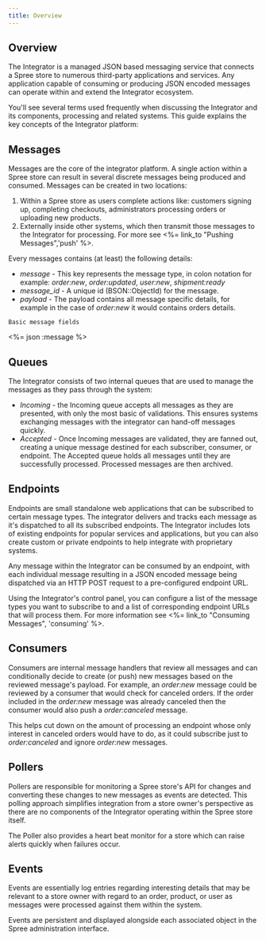 ```yaml
---
title: Overview
---
```


## Overview

The Integrator is a managed JSON based messaging service that connects a Spree store to numerous third-party applications and services. Any application capable of consuming or producing JSON encoded messages can operate within and extend the Integrator ecosystem.

You'll see several terms used frequently when discussing the Integrator and its components, processing and related systems. This guide explains the key concepts of the Integrator platform:

## Messages

Messages are the core of the integrator platform. A single action within a Spree store can result in several discrete messages being produced and consumed. Messages can be created in two locations:

1. Within a Spree store as users complete actions like: customers signing up, completing checkouts, administrators processing orders or uploading new products.
2. Externally inside other systems, which then transmit those messages to the Integrator for processing. For more see <%= link_to "Pushing Messages",'push' %>.

Every messages contains (at least) the following details:

* _message_ - This key represents the message type, in colon notation for example: _order:new_, _order:updated_, _user:new_, _shipment:ready_
* _message_id_ - A unique id (BSON::ObjectId) for the message.
* _payload_ - The payload contains all message specific details, for example in the case of _order:new_ it would contains orders details.

<pre class="headers"><code>Basic message fields</code></pre>
<%= json :message %>

## Queues

The Integrator consists of two internal queues that are used to manage the messages as they pass through the system:

* _Incoming_ - the Incoming queue accepts all messages as they are presented, with only the most basic of validations. This ensures systems exchanging messages with the integrator can hand-off messages quickly.
* _Accepted_ - Once Incoming messages are validated, they are fanned out, creating a unique message destined for each subscriber, consumer, or endpoint. The Accepted queue holds all messages until they are successfully processed. Processed messages are then archived.


## Endpoints

Endpoints are small standalone web applications that can be subscribed to certain message types. The integrator delivers and tracks each message as it's dispatched to all its subscribed endpoints. The Integrator includes lots of existing endpoints for popular services and applications, but you can also create custom or private endpoints to help integrate with proprietary systems.

Any message within the Integrator can be consumed by an endpoint, with each individual message resulting in a JSON encoded message being dispatched via an HTTP POST request to a pre-configured endpoint URL.

Using the Integrator's control panel, you can configure a list of the message types you want to subscribe to and a list of corresponding endpoint URLs that will process them. For more information see <%= link_to "Consuming Messages", 'consuming' %>.

## Consumers

Consumers are internal message handlers that review all messages and can conditionally decide to create (or push) new messages based on the reviewed message's payload. For example, an _order:new_ message could be reviewed by a consumer that would check for canceled orders. If the order included in the _order:new_ message was already canceled then the consumer would also push a _order:canceled_ message.

This helps cut down on the amount of processing an endpoint whose only interest in canceled orders would have to do, as it could subscribe just to _order:canceled_ and ignore _order:new_ messages.

## Pollers

Pollers are responsible for monitoring a Spree store's API for changes and converting these changes to new messages as events are detected. This polling approach simplifies integration from a store owner's perspective as there are no components of the Integrator operating within the Spree store itself.

The Poller also provides a heart beat monitor for a store which can raise alerts quickly when failures occur.

## Events

Events are essentially log entries regarding interesting details that may be relevant to a store owner with regard to an order, product, or user as messages were processed against them within the system.

Events are persistent and displayed alongside each associated object in the Spree administration interface.
